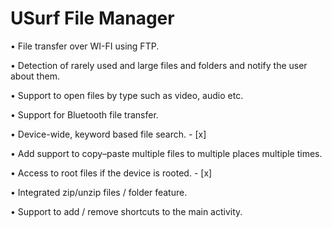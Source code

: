 # USurf File Manager

• File transfer over WI-FI using FTP.

• Detection of rarely used and large files and folders and notify the user about them.

• Support to open files by type such as video, audio etc.

• Support for Bluetooth file transfer.

• Device-wide, keyword based file search. - [x]

• Add support to copy–paste multiple files to multiple places multiple times.

• Access to root files if the device is rooted. - [x]

• Integrated zip/unzip files / folder feature.

• Support to add / remove shortcuts to the main activity.

